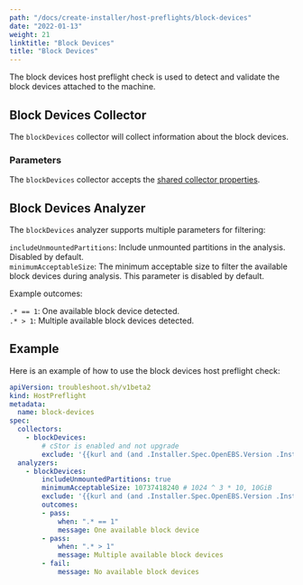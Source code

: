 ```yaml
---
path: "/docs/create-installer/host-preflights/block-devices"
date: "2022-01-13"
weight: 21
linktitle: "Block Devices"
title: "Block Devices"
---
```

 
The block devices host preflight check is used to detect and validate the block devices attached to the machine.

## Block Devices Collector

The `blockDevices` collector will collect information about the block devices.

### Parameters

The `blockDevices` collector accepts the [shared collector properties](https://troubleshoot.sh/docs/collect/collectors/#shared-properties).

## Block Devices Analyzer

The `blockDevices` analyzer supports multiple parameters for filtering:

`includeUnmountedPartitions`: Include unmounted partitions in the analysis. Disabled by default.<br/>
`minimumAcceptableSize`: The minimum acceptable size to filter the available block devices during analysis. This parameter is disabled by default.

Example outcomes:

`.* == 1`: One available block device detected.<br/>
`.* > 1`: Multiple available block devices detected.

## Example

Here is an example of how to use the block devices host preflight check:

```yaml
apiVersion: troubleshoot.sh/v1beta2
kind: HostPreflight
metadata:
  name: block-devices
spec:
  collectors:
    - blockDevices:
        # cStor is enabled and not upgrade
        exclude: '{{kurl and (and .Installer.Spec.OpenEBS.Version .Installer.Spec.OpenEBS.IsCstorEnabled) (not .IsUpgrade) | not }}'
  analyzers:
    - blockDevices:
        includeUnmountedPartitions: true
        minimumAcceptableSize: 10737418240 # 1024 ^ 3 * 10, 10GiB
        exclude: '{{kurl and (and .Installer.Spec.OpenEBS.Version .Installer.Spec.OpenEBS.IsCstorEnabled) (not .IsUpgrade) | not }}'
        outcomes:
        - pass:
            when: ".* == 1"
            message: One available block device
        - pass:
            when: ".* > 1"
            message: Multiple available block devices
        - fail:
            message: No available block devices
```
